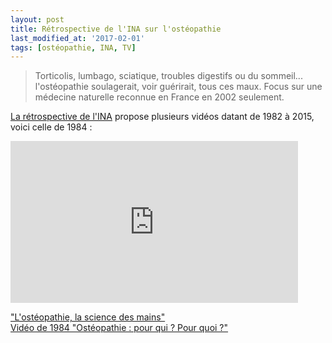 ```yaml
---
layout: post
title: Rétrospective de l'INA sur l'ostéopathie
last_modified_at: '2017-02-01'
tags: [ostéopathie, INA, TV]
---
```


> Torticolis, lumbago, sciatique, troubles digestifs ou du sommeil... l'ostéopathie soulagerait, voir guérirait, tous ces maux. Focus sur une médecine naturelle reconnue en France en 2002 seulement.

[La rétrospective de l'INA](http://www.ina.fr/contenus-editoriaux/articles-editoriaux/l-osteopathie-la-science-des-mains/) propose plusieurs vidéos datant de 1982 à 2015, voici celle de 1984 :

<div class="row">
  <div class="col-sm-2"></div>
  <div class="col-sm-8">
    <iframe allowfullscreen width="460" height="259" frameborder="0" marginheight="0" marginwidth="0" scrolling="no" src="https://player.ina.fr/player/embed/CAB8400557401/1/1b0bd203fbcd702f9bc9b10ac3d0fc21/460/259/1" class="center-block"></iframe>
    <p></p>
    <p>
      <a href="http://www.ina.fr/contenus-editoriaux/articles-editoriaux/l-osteopathie-la-science-des-mains/" class="center-block" style="text-align: center">
        "L'ostéopathie, la science des mains"
        <br>
        Vidéo de 1984 "Ostéopathie : pour qui ? Pour quoi ?"
      </a>
    </p>
  </div>
  <div class="col-sm-2"></div>
</div>
